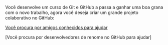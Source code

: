 Você desenvolve um curso de Git e GitHub a passa a ganhar uma boa grana com
o novo trabalho, agora você deseja criar um grande projeto colaborativo no GitHub:

[Você procura por amigos conhecidos para ajudar](procura-amigos/procura-amigos.md)

[Você procura por desenvolvedores de renome no GitHub para ajudar]
